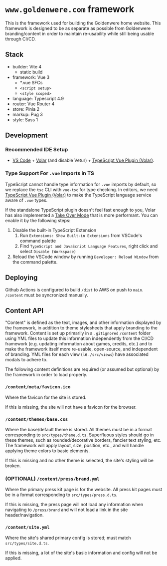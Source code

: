 # `www.goldenwere.com` framework

This is the framework used for building the Goldenwere home website. This framework is designed to be as separate as possible from Goldenwere branding/content in order to maintain re-usability while still being usable through CI/CD.

## Stack
- builder: Vite 4
  - static build
- framework: Vue 3
  - *.vue SFCs
  - `<script setup>`
  - `<style scoped>`
- language: Typescript 4.9
- router: Vue Router 4
- store: Pinia 2
- markup: Pug 3
- style: Sass 1

## Development

### Recommended IDE Setup

- [VS Code](https://code.visualstudio.com/) + [Volar](https://marketplace.visualstudio.com/items?itemName=Vue.volar) (and disable Vetur) + [TypeScript Vue Plugin (Volar)](https://marketplace.visualstudio.com/items?itemName=Vue.vscode-typescript-vue-plugin).

### Type Support For `.vue` Imports in TS

TypeScript cannot handle type information for `.vue` imports by default, so we replace the `tsc` CLI with `vue-tsc` for type checking. In editors, we need [TypeScript Vue Plugin (Volar)](https://marketplace.visualstudio.com/items?itemName=Vue.vscode-typescript-vue-plugin) to make the TypeScript language service aware of `.vue` types.

If the standalone TypeScript plugin doesn't feel fast enough to you, Volar has also implemented a [Take Over Mode](https://github.com/johnsoncodehk/volar/discussions/471#discussioncomment-1361669) that is more performant. You can enable it by the following steps:

1. Disable the built-in TypeScript Extension
   1. Run `Extensions: Show Built-in Extensions` from VSCode's command palette
   2. Find `TypeScript and JavaScript Language Features`, right click and select `Disable (Workspace)`
2. Reload the VSCode window by running `Developer: Reload Window` from the command palette.

## Deploying

Github Actions is configured to build `/dist` to AWS on push to `main`. `/content` must be syncronized manually.

## Content API
"Content" is defined as the text, images, and other information displayed by the framework, in addition to theme stylesheets that apply branding to the framework. Content is set up primarily in a `.gitignored` `/content` folder using YML files to update this information independently from the CI/CD framework (e.g. updating information about games, credits, etc.) and to make the framework itself more re-usable, open-source, and independent of branding. YML files for each view (i.e. `/src/views`) have associated modals to adhere to.

The following content definitions are required (or assumed but optional) by the framework in order to load properly.

### `/content/meta/favicon.ico`
Where the favicon for the site is stored.

If this is missing, the site will not have a favicon for the browser.

### `/content/themes/base.css`
Where the base/default theme is stored. All themes must be in a format corresponding to `src/types/theme.d.ts`.
Superfluous styles should go in these themes, such as rounded/decorative borders, fancier text styling, etc. The framework will apply layout, size, position, etc., and will handle applying theme colors to basic elements.

If this is missing and no other theme is selected, the site's styling will be broken.

### (OPTIONAL) `/content/press/brand.yml`
Where the primary press kit page is for the website. All press kit pages must be in a format corresponding to `src/types/press.d.ts`.

If this is missing, the press page will not load any information when navigating to `/press/brand` and will not load a link in the site header/navigation.

### `/content/site.yml`
Where the site's shared primary config is stored; must match `src/types/site.d.ts`.

If this is missing, a lot of the site's basic information and config will not be applied.
